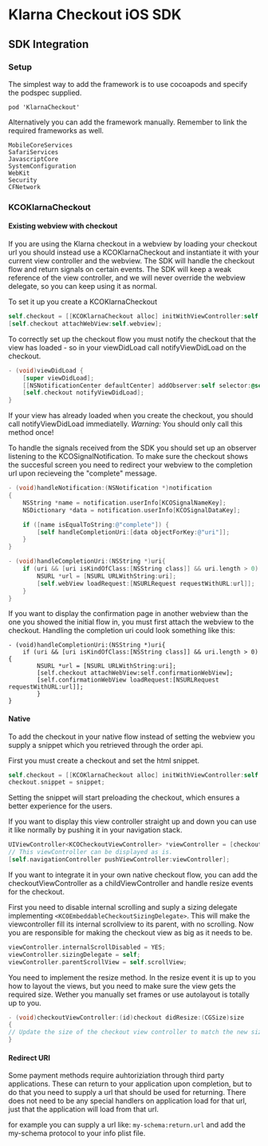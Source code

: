 # Klarna Checkout iOS SDK

## SDK Integration

### Setup

The simplest way to add the framework is to use cocoapods and specify the podspec supplied.

```
pod 'KlarnaCheckout'
```

Alternatively you can add the framework manually. Remember to link the required frameworks as well.

```
MobileCoreServices
SafariServices
JavascriptCore
SystemConfiguration
WebKit
Security
CFNetwork
```

### KCOKlarnaCheckout

#### Existing webview with checkout

If you are using the Klarna checkout in a webview by loading your checkout url you should instead use a KCOKlarnaCheckout and instantiate it with your current view controller and the webview. The SDK will handle the checkout flow and return signals on certain events. The SDK will keep a weak reference of the view controller, and we will never override the webview delegate, so you can keep using it as normal.

To set it up you create a KCOKlarnaCheckout

```objective-c
self.checkout = [[KCOKlarnaCheckout alloc] initWithViewController:self redirectURI:<YOUR-URL>];
[self.checkout attachWebView:self.webview];
```

To correctly set up the checkout flow you must notify the checkout that the view has loaded - so in your viewDidLoad call notifyViewDidLoad on the checkout.

```objective-c
- (void)viewDidLoad {
    [super viewDidLoad];
    [[NSNotificationCenter defaultCenter] addObserver:self selector:@selector(handleNotification:) name:KCOSignalNotification object:nil];
    [self.checkout notifyViewDidLoad];
}
```

If your view has already loaded when you create the checkout, you should call notifyViewDidLoad immediatelly.
*Warning:* You should only call this method once!

To handle the signals received from the SDK you should set up an observer listening to the KCOSignalNotification.
To make sure the checkout shows the succesful screen you need to redirect your webview to the completion url upon recieveing the "complete" message.

```objective-c
- (void)handleNotification:(NSNotification *)notification
{
    NSString *name = notification.userInfo[KCOSignalNameKey];
    NSDictionary *data = notification.userInfo[KCOSignalDataKey];

    if ([name isEqualToString:@"complete"]) {
        [self handleCompletionUri:[data objectForKey:@"uri"]];
    }
}

- (void)handleCompletionUri:(NSString *)uri{
    if (uri && [uri isKindOfClass:[NSString class]] && uri.length > 0) {
        NSURL *url = [NSURL URLWithString:uri];
        [self.webView loadRequest:[NSURLRequest requestWithURL:url]];
    }
}
```

If you want to display the confirmation page in another webview than the one you showed the initial flow in, you must first attach the webview to the checkout.
Handling the completion uri could look something like this:

```
- (void)handleCompletionUri:(NSString *)uri{
    if (uri && [uri isKindOfClass:[NSString class]] && uri.length > 0) {
        NSURL *url = [NSURL URLWithString:uri];
        [self.checkout attachWebView:self.confirmationWebView];
        [self.confirmationWebView loadRequest:[NSURLRequest requestWithURL:url]];   
        }
}
```

#### Native

To add the checkout in your native flow instead of setting the webview you supply a snippet which you retrieved through the order api.

First you must create a checkout and set the html snippet.
```objective-c
self.checkout = [[KCOKlarnaCheckout alloc] initWithViewController:self redirectURI:<YOUR-URL>];
checkout.snippet = snippet;
```

Setting the snippet will start preloading the checkout, which ensures a better experience for the users.

If you want to display this view controller straight up and down you can use it like normally by pushing it in your navigation stack.

```objective-c
UIViewController<KCOCheckoutViewController> *viewController = [checkout checkoutViewController];
// This viewController can be displayed as is.
[self.navigationController pushViewController:viewController];
```

If you want to integrate it in your own native checkout flow, you can add the checkoutViewController as a childViewController and handle resize events for the checkout.

First you need to disable internal scrolling and suply a sizing delegate implementing ```<KCOEmbeddableCheckoutSizingDelegate>```. 
This will make the viewcontroller fill its internal scrollview to its parent, with no scrolling. 
Now you are responsible for making the checkout view as big as it needs to be.

```objective-c
viewController.internalScrollDisabled = YES;
viewController.sizingDelegate = self;
viewController.parentScrollView = self.scrollView;
```

You need to implement the resize method. In the resize event it is up to you how to layout the views, but you need to make sure the view gets the required size. Wether you manually set frames or use autolayout is totally up to you.

```objective-c
- (void)checkoutViewController:(id)checkout didResize:(CGSize)size
{
// Update the size of the checkout view controller to match the new size.
}
```

#### Redirect URI

Some payment methods require auhtoriziation through third party applications. These can return to your application upon completion,
but to do that you need to supply a url that should be used for returning.
There does not need to be any special handlers on application load for that url, just that the application will load from that url.

for example you can supply a url like: ```my-schema:return.url``` and add the my-schema protocol to your info plist file.
